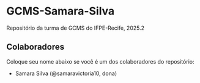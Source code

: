 # GCMS-Samara-Silva

Repositório da turma de GCMS do IFPE-Recife, 2025.2

## Colaboradores

Coloque seu nome abaixo se você é um dos colaboradores do repositório:

* Samara Silva (@samaravictoria10, dona)
